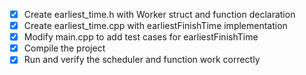 - [x] Create earliest_time.h with Worker struct and function declaration
- [x] Create earliest_time.cpp with earliestFinishTime implementation
- [x] Modify main.cpp to add test cases for earliestFinishTime
- [x] Compile the project
- [x] Run and verify the scheduler and function work correctly

